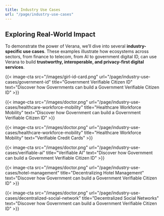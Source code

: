 ```yaml
---
title: Industry Use Cases
url: "/page/industry-use-cases"
---
```


## Exploring Real-World Impact

To demonstrate the power of Verana, we’ll dive into several **industry-specific use cases**. These examples illustrate how ecosystems across sectors, from finance to telecom, from AI to government digital ID, can use Verana to build **trustworthy, interoperable, and privacy-first digital services**.

{{< image-cta src="/images/girl-id-card.png" url="/page/industry-use-cases/government-id" title="Government Verifiable Citizen ID" text="Discover how Governments can build a Government Verifiable Citizen ID" >}}

{{< image-cta src="/images/doctor.png" url="/page/industry-use-cases/healthcare-workforce-mobility" title="Healthcare Workforce Mobility" text="Discover how Government can build a Government Verifiable Citizen ID" >}}

{{< image-cta src="/images/doctor.png" url="/page/industry-use-cases/healthcare-workforce-mobility" title="Healthcare Workforce Mobility" text="Verifiable Credit Cards" >}}

{{< image-cta src="/images/doctor.png" url="/page/industry-use-cases/verifiable-ai" title="Verifiable AI" text="Discover how Government can build a Government Verifiable Citizen ID" >}}

{{< image-cta src="/images/doctor.png" url="/page/industry-use-cases/hotel-management" title="Decentralizing Hotel Management" text="Discover how Government can build a Government Verifiable Citizen ID" >}}

{{< image-cta src="/images/doctor.png" url="/page/industry-use-cases/decentralized-social-network" title="Decentralized Social Networks" text="Discover how Government can build a Government Verifiable Citizen ID" >}}
